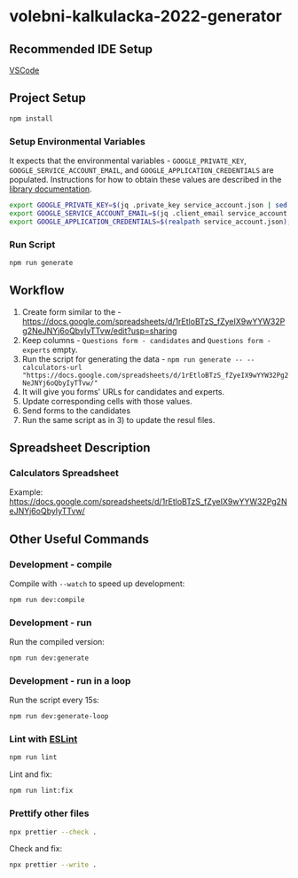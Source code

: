 # volebni-kalkulacka-2022-generator

## Recommended IDE Setup

[VSCode](https://code.visualstudio.com/)

## Project Setup

```sh
npm install
```

### Setup Environmental Variables

It expects that the environmental variables - `GOOGLE_PRIVATE_KEY`, `GOOGLE_SERVICE_ACCOUNT_EMAIL`, and `GOOGLE_APPLICATION_CREDENTIALS` are populated. Instructions for how to obtain
these values are described in the [library documentation](https://theoephraim.github.io/node-google-spreadsheet/#/guides/authentication?id=service-account).

```sh
export GOOGLE_PRIVATE_KEY=$(jq .private_key service_account.json | sed -r 's/\\n/\\\n/g;s/\\//g;s/"//g');
export GOOGLE_SERVICE_ACCOUNT_EMAIL=$(jq .client_email service_account.json | sed -r 's/\\n/\\\n/g;s/\\//g;s/"//g');
export GOOGLE_APPLICATION_CREDENTIALS=$(realpath service_account.json);
```

### Run Script

```sh
npm run generate
```

## Workflow

1. Create form similar to the - https://docs.google.com/spreadsheets/d/1rEtloBTzS_fZyeIX9wYYW32Pg2NeJNYj6oQbyIyTTvw/edit?usp=sharing
2. Keep columns - `Questions form - candidates` and `Questions form - experts` empty.
3. Run the script for generating the data - `npm run generate -- --calculators-url "https://docs.google.com/spreadsheets/d/1rEtloBTzS_fZyeIX9wYYW32Pg2NeJNYj6oQbyIyTTvw/"`
4. It will give you forms' URLs for candidates and experts.
5. Update corresponding cells with those values.
6. Send forms to the candidates
7. Run the same script as in 3) to update the resul files.

## Spreadsheet Description

### Calculators Spreadsheet

Example: https://docs.google.com/spreadsheets/d/1rEtloBTzS_fZyeIX9wYYW32Pg2NeJNYj6oQbyIyTTvw/

## Other Useful Commands

### Development - compile

Compile with `--watch` to speed up development:

```sh
npm run dev:compile
```

### Development - run

Run the compiled version:

```sh
npm run dev:generate
```

### Development - run in a loop

Run the script every 15s:

```sh
npm run dev:generate-loop
```

### Lint with [ESLint](https://eslint.org/)

```sh
npm run lint
```

Lint and fix:

```sh
npm run lint:fix
```

### Prettify other files

```sh
npx prettier --check .
```

Check and fix:

```sh
npx prettier --write .
```

